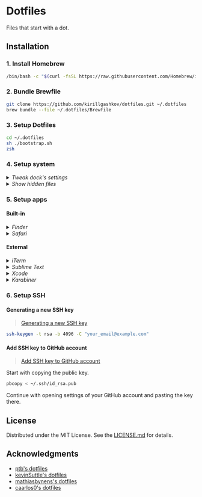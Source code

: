 # Dotfiles

Files that start with a dot.

## Installation

### 1. Install Homebrew

```sh
/bin/bash -c "$(curl -fsSL https://raw.githubusercontent.com/Homebrew/install/master/install.sh)"
```

### 2. Bundle Brewfile

```sh
git clone https://github.com/kirillgashkov/dotfiles.git ~/.dotfiles
brew bundle --file ~/.dotfiles/Brewfile
```

### 3. Setup Dotfiles

```sh
cd ~/.dotfiles
sh ./bootstrap.sh
zsh
```

### 4. Setup system

<details>
  <summary><i>Tweak dock's settings</i></summary>

  ```sh
  # Speed up the dock's hiding animation (delete this key to revert)
  defaults write com.apple.dock autohide-time-modifier -float 0.7
  # Speed up the dock's autohide delay (delete this key to revert)
  defaults write com.apple.dock autohide-delay -float 0.2
  # Apply changes
  killall Dock
  ```
</details>

<details>
  <summary><i>Show hidden files</i></summary>

  ```sh
  defaults write com.apple.finder AppleShowAllFiles TRUE
  killall Finder
  ```
</details>

### 5. Setup apps

#### Built-in

<details>
  <summary><i>Finder</i></summary>

  - Visibility
    - Make `~/Library` visible
    - Make hidden files visible
  - Extensions
    - Make extensions visible
    - Suppress warnings when changing extensions
  - Miscellaneous
    - Make new tabs start at `~/`
    - Enable snap to grid
</details>

<details>
  <summary><i>Safari</i></summary>

  - Show `Develop` menu
</details>

#### External

<details>
  <summary><i>iTerm</i></summary>

  - Turn on custom folder preferences
</details>

<details>
  <summary><i>Sublime Text</i></summary>

  - Copy settings to `User/Packages`
  - Install package control
  - Copy to `User` [Russian-English Bilingual](https://github.com/titoBouzout/Dictionaries) dictionary (`.aff` and `.dic`).
</details>

<details>
  <summary><i>Xcode</i></summary>

  - Add developer account
  - Set ruler at 80 characters
  - Disable source control
</details>

<details>
  <summary><i>Karabiner</i></summary>

  - Copy complex modifications to config folder
  - Enable Caps Lock to switch languages
</details>

### 6. Setup SSH

#### Generating a new SSH key

> [Generating a new SSH key](https://help.github.com/en/github/authenticating-to-github/generating-a-new-ssh-key-and-adding-it-to-the-ssh-agent)

```sh
ssh-keygen -t rsa -b 4096 -C "your_email@example.com"
```

#### Add SSH key to GitHub account

> [Add SSH key to GitHub account](https://docs.github.com/en/free-pro-team@latest/github/authenticating-to-github/adding-a-new-ssh-key-to-your-github-account)

Start with copying the public key.

```sh
pbcopy < ~/.ssh/id_rsa.pub
```

Continue with opening settings of your GitHub account and pasting the key there.

## License

Distributed under the MIT License. See the [LICENSE.md](LICENSE.md) for details.

## Acknowledgments

- [ptb's dotfiles](https://github.com/ptb/mac-setup)
- [kevinSuttle's dotfiles](https://github.com/kevinSuttle/dotfiles)
- [mathiasbynens's dotfiles](https://github.com/mathiasbynens/dotfiles)
- [caarlos0's dotfiles](https://github.com/caarlos0/dotfiles)

